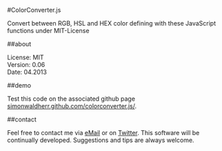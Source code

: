 #ColorConverter.js

Convert between RGB, HSL and HEX color defining with these JavaScript functions under MIT-License

##about

License: MIT  
Version: 0.06  
Date: 04.2013  

##demo

Test this code on the associated github page [simonwaldherr.github.com/colorconverter.js/](http://simonwaldherr.github.com/ColorConverter.js/).

##contact

Feel free to contact me via [eMail](mailto:contact@simonwaldherr.de) or on [Twitter](http://twitter.com/simonwaldherr). This software will be continually developed. Suggestions and tips are always welcome.
